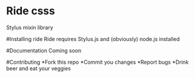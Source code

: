 Ride csss
========

Stylus mixin library

#Installing ride
Ride requires Stylus.js and (obviously) node.js installed

#Documentation
Coming soon

#Contributing
*Fork this repo
*Commit you changes
*Report bugs
*Drink beer and eat your veggies